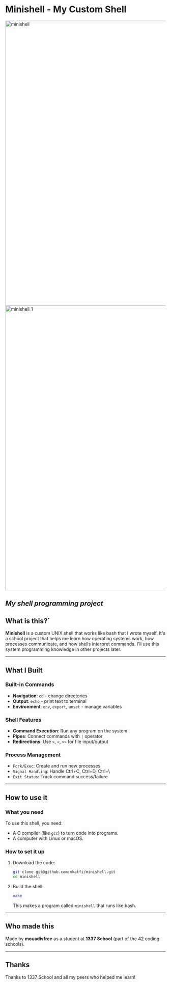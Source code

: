 # Minishell - My Custom Shell
<img width="1423" height="895" alt="minishell" src="https://github.com/user-attachments/assets/bf849e4f-24b8-40e8-a675-55e3b1fa897b" />
<img width="1544" height="894" alt="minishell_1" src="https://github.com/user-attachments/assets/6035d351-67f2-4c90-9cbf-d1c526acb14c" />

*My shell programming project*
---
## What is this?´
**Minishell** is a custom UNIX shell that works like bash that I wrote myself. It's a school project that helps me learn how operating systems work, how processes communicate, and how shells interpret commands. I'll use this system programming knowledge in other projects later.

---

## What I Built

### Built-in Commands
- **Navigation**: `cd` - change directories
- **Output**: `echo` - print text to terminal
- **Environment**: `env`, `export`, `unset` - manage variables

### Shell Features
- **Command Execution**: Run any program on the system
- **Pipes**: Connect commands with `|` operator
- **Redirections**: Use `>`, `<`, `>>` for file input/output

### Process Management
- `Fork/Exec`: Create and run new processes
- `Signal Handling`: Handle Ctrl+C, Ctrl+D, Ctrl+\
- `Exit Status`: Track command success/failure

---

## How to use it

### What you need
To use this shell, you need:
- A C compiler (like `gcc`) to turn code into programs.
- A computer with Linux or macOS.

### How to set it up
1. Download the code:
   ```bash
   git clone git@github.com:mkatfi/minishell.git
   cd minishell


2. Build the shell:
   ```bash
   make
   ```

   This makes a program called `minishell` that runs like bash.

---

## Who made this
Made by **mouadisfree** as a student at **1337 School** (part of the 42 coding schools).

---

## Thanks
Thanks to 1337 School and all my peers who helped me learn!
